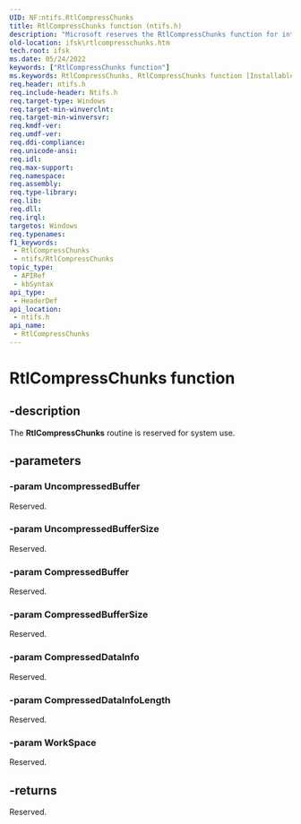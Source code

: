 ```yaml
---
UID: NF:ntifs.RtlCompressChunks
title: RtlCompressChunks function (ntifs.h)
description: "Microsoft reserves the RtlCompressChunks function for internal use only. Don't use this function in your code."
old-location: ifsk\rtlcompresschunks.htm
tech.root: ifsk
ms.date: 05/24/2022
keywords: ["RtlCompressChunks function"]
ms.keywords: RtlCompressChunks, RtlCompressChunks function [Installable File System Drivers], ifsk.rtlcompresschunks, ntifs/RtlCompressChunks, rtlref_5a8506ad-e74c-410f-9da3-18d3812601c3.xml
req.header: ntifs.h
req.include-header: Ntifs.h
req.target-type: Windows
req.target-min-winverclnt: 
req.target-min-winversvr: 
req.kmdf-ver: 
req.umdf-ver: 
req.ddi-compliance: 
req.unicode-ansi: 
req.idl: 
req.max-support: 
req.namespace: 
req.assembly: 
req.type-library: 
req.lib: 
req.dll: 
req.irql: 
targetos: Windows
req.typenames: 
f1_keywords:
 - RtlCompressChunks
 - ntifs/RtlCompressChunks
topic_type:
 - APIRef
 - kbSyntax
api_type:
 - HeaderDef
api_location:
 - ntifs.h
api_name:
 - RtlCompressChunks
---
```


# RtlCompressChunks function

## -description

The **RtlCompressChunks** routine is reserved for system use.

## -parameters

### -param UncompressedBuffer

Reserved.

### -param UncompressedBufferSize

Reserved.

### -param CompressedBuffer

Reserved.

### -param CompressedBufferSize

Reserved.

### -param CompressedDataInfo

Reserved.

### -param CompressedDataInfoLength

Reserved.

### -param WorkSpace

Reserved.

## -returns

Reserved.
